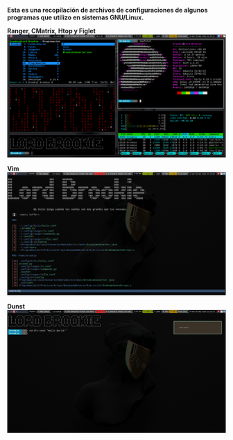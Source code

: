 **Esta es una recopilación de archivos de configuraciones de algunos programas que utilizo en sistemas GNU/Linux.**

**Ranger, CMatrix, Htop y Figlet**
![](screenshots/BrookieShot_Wed-08May19_19.45.12.png)

**Vim**
![](screenshots/vim.png)

**Dunst**
![](screenshots/dunst.png)
